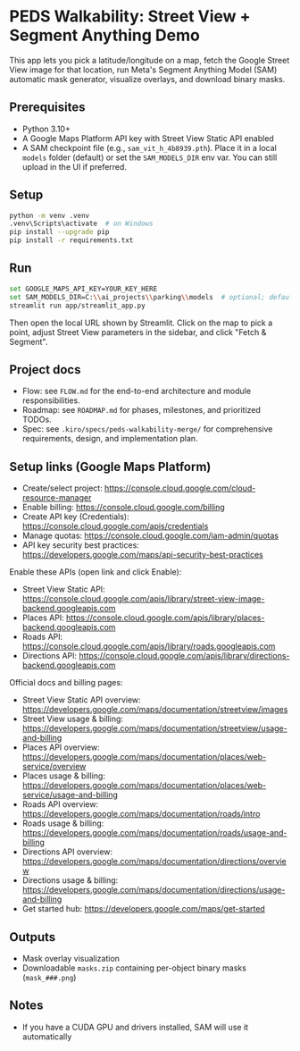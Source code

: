 # PEDS Walkability: Street View + Segment Anything Demo

This app lets you pick a latitude/longitude on a map, fetch the Google Street View image for that location, run Meta's Segment Anything Model (SAM) automatic mask generator, visualize overlays, and download binary masks.

## Prerequisites

- Python 3.10+
- A Google Maps Platform API key with Street View Static API enabled
- A SAM checkpoint file (e.g., `sam_vit_h_4b8939.pth`). Place it in a local `models` folder (default) or set the `SAM_MODELS_DIR` env var. You can still upload in the UI if preferred.

## Setup

```bash
python -m venv .venv
.venv\Scripts\activate  # on Windows
pip install --upgrade pip
pip install -r requirements.txt
```

## Run

```bash
set GOOGLE_MAPS_API_KEY=YOUR_KEY_HERE
set SAM_MODELS_DIR=C:\\ai_projects\\parking\\models  # optional; defaults to ./models
streamlit run app/streamlit_app.py
```

Then open the local URL shown by Streamlit. Click on the map to pick a point, adjust Street View parameters in the sidebar, and click "Fetch & Segment".

## Project docs

- Flow: see `FLOW.md` for the end-to-end architecture and module responsibilities.
- Roadmap: see `ROADMAP.md` for phases, milestones, and prioritized TODOs.
- Spec: see `.kiro/specs/peds-walkability-merge/` for comprehensive requirements, design, and implementation plan.

## Setup links (Google Maps Platform)

- Create/select project: https://console.cloud.google.com/cloud-resource-manager
- Enable billing: https://console.cloud.google.com/billing
- Create API key (Credentials): https://console.cloud.google.com/apis/credentials
- Manage quotas: https://console.cloud.google.com/iam-admin/quotas
- API key security best practices: https://developers.google.com/maps/api-security-best-practices

Enable these APIs (open link and click Enable):
- Street View Static API: https://console.cloud.google.com/apis/library/street-view-image-backend.googleapis.com
- Places API: https://console.cloud.google.com/apis/library/places-backend.googleapis.com
- Roads API: https://console.cloud.google.com/apis/library/roads.googleapis.com
- Directions API: https://console.cloud.google.com/apis/library/directions-backend.googleapis.com

Official docs and billing pages:
- Street View Static API overview: https://developers.google.com/maps/documentation/streetview/images
- Street View usage & billing: https://developers.google.com/maps/documentation/streetview/usage-and-billing
- Places API overview: https://developers.google.com/maps/documentation/places/web-service/overview
- Places usage & billing: https://developers.google.com/maps/documentation/places/web-service/usage-and-billing
- Roads API overview: https://developers.google.com/maps/documentation/roads/intro
- Roads usage & billing: https://developers.google.com/maps/documentation/roads/usage-and-billing
- Directions API overview: https://developers.google.com/maps/documentation/directions/overview
- Directions usage & billing: https://developers.google.com/maps/documentation/directions/usage-and-billing
- Get started hub: https://developers.google.com/maps/get-started

## Outputs

- Mask overlay visualization
- Downloadable `masks.zip` containing per-object binary masks (`mask_###.png`)

## Notes

- If you have a CUDA GPU and drivers installed, SAM will use it automatically